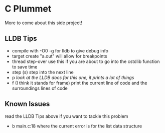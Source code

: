 # C Plummet

More to come about this side project!

## LLDB Tips

- compile with -O0 -g for lldb to give debug info
- target create "a.out" will allow for breakpoints
- thread step-over use this if you are about to go into the cstdlib function to save time
- step (s) step into the next line
- p <var> look at the LLDB docs for this one, it prints a lot of things
- f (I think it stands for frame) print the current line of code and the surroundings lines of code

## Known Issues

read the LLDB Tips above if you want to tackle this problem

- b main.c:18 where the current error is for the list data structure
